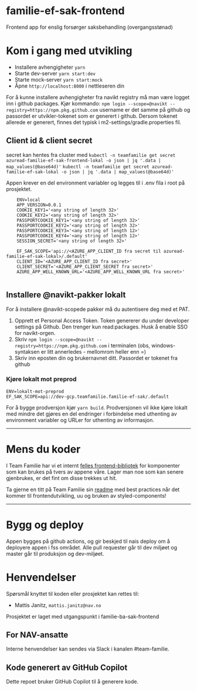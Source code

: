 # familie-ef-sak-frontend


Frontend app for enslig forsørger saksbehandling (overgangsstønad)

# Kom i gang med utvikling

* Installere avhengigheter `yarn`
* Starte dev-server `yarn start:dev`
* Starte mock-server `yarn start:mock`
* Åpne `http://localhost:8000` i nettleseren din

For å kunne installere avhengigheter fra navikt registry må man være logget inn i github packages. Kjør kommando: 
`npm login --scope=@navikt --registry=https://npm.pkg.github.com`
username er det samme på github og passordet er utvikler-tokenet som er generert i github.
Dersom tokenet allerede er generert, finnes det typisk i m2-settings/gradle.properties fil.

## Client id & client secret
secret kan hentes fra cluster med 
`kubectl -n teamfamilie get secret azuread-familie-ef-sak-frontend-lokal -o json | jq '.data | map_values(@base64d)'`
`kubectl -n teamfamilie get secret azuread-familie-ef-sak-lokal -o json | jq '.data | map_values(@base64d)'`


Appen krever en del environment variabler og legges til i .env fila i root på prosjektet.  
```
    ENV=local
    APP_VERSION=0.0.1
    COOKIE_KEY1='<any string of length 32>'
    COOKIE_KEY2='<any string of length 32>'
    PASSPORTCOOKIE_KEY1='<any string of length 32>'
    PASSPORTCOOKIE_KEY2='<any string of length 32>'
    PASSPORTCOOKIE_KEY3='<any string of length 12>'
    PASSPORTCOOKIE_KEY4='<any string of length 12>'
    SESSION_SECRET='<any string of length 32>'

    EF_SAK_SCOPE='api://<AZURE_APP_CLIENT_ID fra secret til azuread-familie-ef-sak-lokal>/.default'
    CLIENT_ID='<AZURE_APP_CLIENT_ID fra secret>'
    CLIENT_SECRET='<AZURE_APP_CLIENT_SECRET fra secret>'
    AZURE_APP_WELL_KNOWN_URL='<AZURE_APP_WELL_KNOWN_URL fra secret>'
    
```

## Installere  @navikt-pakker lokalt
For å installere @navikt-scopede pakker må du autentisere deg med et PAT.

1. Opprett et Personal Access Token. Token genererer du under developer settings på Github. Den trenger kun read:packages. Husk å enable SSO for navikt-orgen.
2. Skriv `npm login --scope=@navikt --registry=https://npm.pkg.github.com` i terminalen (obs, windows-syntaksen er litt annerledes - mellomrom heller enn =)
3. Skriv inn eposten din og brukernavnet ditt. Passordet er tokenet fra github

### Kjøre lokalt mot preprod

```
ENV=lokalt-mot-preprod
EF_SAK_SCOPE=api://dev-gcp.teamfamilie.familie-ef-sak/.default
```


For å bygge prodversjon kjør `yarn build`. Prodversjonen vil ikke kjøre lokalt med mindre det gjøres en del endringer i forbindelse med uthenting av environment variabler og URLer for uthenting av informasjon.


---------

# Mens du koder

I Team Familie har vi et internt [felles frontend-bibliotek](https://github.com/navikt/familie-felles-frontend) for komponenter som kan brukes på tvers av appene våre. Lager man noe som kan senere gjenbrukes, er det fint om disse trekkes ut hit.

Ta gjerne en titt på Team Familie sin [readme](https://github.com/navikt/familie) med best practices når det kommer til frontendutvikling, uu og bruken av styled-components! 



---


# Bygg og deploy
Appen bygges på github actions, og gir beskjed til nais deploy om å deployere appen i fss området. Alle pull requester går til dev miljøet og master går til produksjon og dev-miljøet.


# Henvendelser

Spørsmål knyttet til koden eller prosjektet kan rettes til:

* Mattis Janitz, `mattis.janitz@nav.no`

Prosjektet er laget med utgangspunkt i familie-ba-sak-frontend 

## For NAV-ansatte

Interne henvendelser kan sendes via Slack i kanalen #team-familie.

## Kode generert av GitHub Copilot

Dette repoet bruker GitHub Copilot til å generere kode.
